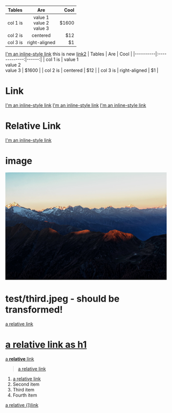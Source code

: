 | Tables   |      Are      |  Cool |
|----------|:-------------:|------:|
| col 1 is |  value 1 <br /> value 2 <br /> value 3  | $1600 |
| col 2 is |    centered   |   $12 |
| col 3 is | right-aligned |    $1 |

[I'm an inline-style link](https://www.evil.com)
this is new
<a href="https://www.evil.com">link2</a>
| Tables   |      Are      |  Cool |
|----------|:-------------:|------:|
| col 1 is |  value 1 <br /> value 2 <br /> value 3  | $1600 |
| col 2 is |    centered   |   $12 |
| col 3 is | right-aligned |    $1 |

# Link 
[I'm an inline-style link](https://www.evil.com)
[I'm an inline-style link](https://www.evil.com)
[I'm an inline-style link](https://www.evil.com)


# Relative Link
[I'm an inline-style link](./third.jpeg)

# image
![Image of Yaktocat](./third.jpeg)

# test/third.jpeg - should be transformed!
[a relative link](../test/third.jpeg)


# [a relative link as h1](../test/third.jpeg)

[a **relative** link](./test/third.jpeg)

> [a relative link](test/third.jpeg)

1. [a relative link](test/third.jpeg)
2. Second item
3. Third item
4. Fourth item

[a relative \{\]\)link](test/third.jpeg)
